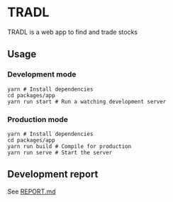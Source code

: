 # TRADL

TRADL is a web app to find and trade stocks

## Usage

### Development mode

```shell
yarn # Install dependencies
cd packages/app
yarn run start # Run a watching development server
```

### Production mode

```shell
yarn # Install dependencies
cd packages/app
yarn run build # Compile for production
yarn run serve # Start the server
```

## Development report

See [REPORT.md](./REPORT.md)
